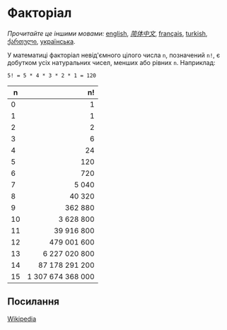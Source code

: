 # Факторіал

_Прочитайте це іншими мовами:_
[english](README.md), [_简体中文_](README.zh-CN.md), [français](README.fr-FR.md), [turkish](README.tr-TR.md), [ქართული](README.ka-GE.md), [українська](README.uk-UA.md).

У математиці факторіал невід'ємного цілого числа `n`, позначений `n!`, є добутком усіх натуральних чисел, менших або рівних `n`. Наприклад:

```
5! = 5 * 4 * 3 * 2 * 1 = 120
```

| n   |                n! |
| --- | ----------------: |
| 0   |                 1 |
| 1   |                 1 |
| 2   |                 2 |
| 3   |                 6 |
| 4   |                24 |
| 5   |               120 |
| 6   |               720 |
| 7   |             5 040 |
| 8   |            40 320 |
| 9   |           362 880 |
| 10  |         3 628 800 |
| 11  |        39 916 800 |
| 12  |       479 001 600 |
| 13  |     6 227 020 800 |
| 14  |    87 178 291 200 |
| 15  | 1 307 674 368 000 |

## Посилання

[Wikipedia](https://en.wikipedia.org/wiki/Factorial)
